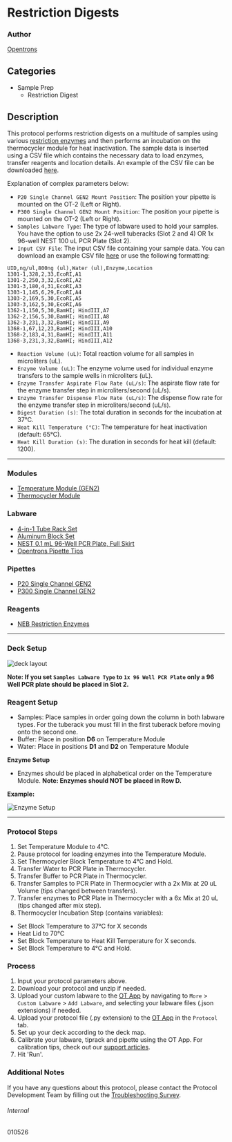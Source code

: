 # Restriction Digests

### Author
[Opentrons](https://opentrons.com/)

## Categories
* Sample Prep
	* Restriction Digest

## Description
This protocol performs restriction digests on a multitude of samples using various [restriction enzymes](https://www.neb.com/products/restriction-endonucleases/restriction-endonucleases?gclid=EAIaIQobChMInsuBgInC8QIVeXxvBB06IAdAEAAYASAAEgIWHvD_BwE) and then performs an incubation on the thermocycler module for heat inactivation. The sample data is inserted using a CSV file which contains the necessary data to load enzymes, transfer reagents and location details. An example of the CSV file can be downloaded [here](https://opentrons-protocol-library-website.s3.amazonaws.com/custom-README-images/010526/Table1.csv).

Explanation of complex parameters below:
* `P20 Single Channel GEN2 Mount Position`: The position your pipette is mounted on the OT-2 (Left or Right).
* `P300 Single Channel GEN2 Mount Position`: The position your pipette is mounted on the OT-2 (Left or Right).
* `Samples Labware Type`: The type of labware used to hold your samples. You have the option to use 2x 24-well tuberacks (Slot 2 and 4) OR 1x 96-well NEST 100 uL PCR Plate (Slot 2).
* `Input CSV File`: The input CSV file containing your sample data. You can download an example CSV file [here](https://opentrons-protocol-library-website.s3.amazonaws.com/custom-README-images/010526/Table1.csv) or use the following formatting:
```
UID,ng/ul,800ng (ul),Water (ul),Enzyme,Location
1301-1,328,2,33,EcoRI,A1
1301-2,250,3,32,EcoRI,A2
1301-3,180,4,31,EcoRI,A3
1303-1,145,6,29,EcoRI,A4
1303-2,169,5,30,EcoRI,A5
1303-3,162,5,30,EcoRI,A6
1362-1,150,5,30,BamHI; HindIII,A7
1362-2,156,5,30,BamHI; HindIII,A8
1362-3,231,3,32,BamHI; HindIII,A9
1368-1,67,12,23,BamHI; HindIII,A10
1368-2,183,4,31,BamHI; HindIII,A11
1368-3,231,3,32,BamHI; HindIII,A12
```
* `Reaction Volume (uL)`: Total reaction volume for all samples in microliters (uL).
* `Enzyme Volume (uL)`: The enzyme volume used for individual enzyme transfers to the sample wells in microliters (uL).
* `Enzyme Transfer Aspirate Flow Rate (uL/s)`: The aspirate flow rate for the enzyme transfer step in microliters/second (uL/s).
* `Enzyme Transfer Dispense Flow Rate (uL/s)`: The dispense flow rate for the enzyme transfer step in microliters/second (uL/s).
* `Digest Duration (s)`: The total duration in seconds for the incubation at 37°C.
* `Heat Kill Temperature (°C)`: The temperature for heat inactivation (default: 65°C).
* `Heat Kill Duration (s)`: The duration in seconds for heat kill (default: 1200).

---

### Modules
* [Temperature Module (GEN2)](https://shop.opentrons.com/collections/hardware-modules/products/tempdeck)
* [Thermocycler Module](https://shop.opentrons.com/collections/hardware-modules/products/thermocycler-module)

### Labware
* [4-in-1 Tube Rack Set](https://shop.opentrons.com/collections/racks-and-adapters/products/tube-rack-set-1)
* [Aluminum Block Set](https://shop.opentrons.com/collections/racks-and-adapters/products/aluminum-block-set)
* [NEST 0.1 mL 96-Well PCR Plate, Full Skirt](https://shop.opentrons.com/collections/lab-plates/products/nest-0-1-ml-96-well-pcr-plate-full-skirt)
* [Opentrons Pipette Tips](https://shop.opentrons.com/collections/opentrons-tips)

### Pipettes
* [P20 Single Channel GEN2](https://shop.opentrons.com/collections/ot-2-robot/products/single-channel-electronic-pipette?variant=31059478970462)
* [P300 Single Channel GEN2](https://shop.opentrons.com/collections/ot-2-robot/products/single-channel-electronic-pipette?variant=5984549109789)

### Reagents
* [NEB Restriction Enzymes](https://www.neb.com/products/restriction-endonucleases/restriction-endonucleases?gclid=EAIaIQobChMInsuBgInC8QIVeXxvBB06IAdAEAAYASAAEgIWHvD_BwE)

---

### Deck Setup

![deck layout](https://opentrons-protocol-library-website.s3.amazonaws.com/custom-README-images/010526/010526_layout.png)

**Note: If you set `Samples Labware Type` to `1x 96 Well PCR Plate` only a 96 Well PCR plate should be placed in Slot 2.**

### Reagent Setup
* Samples: Place samples in order going down the column in both labware types. For the tuberack you must fill in the first tuberack before moving onto the second one.
* Buffer: Place in position **D6** on Temperature Module
* Water: Place in positions **D1** and **D2** on Temperature Module

**Enzyme Setup**

* Enzymes should be placed in alphabetical order on the Temperature Module. **Note: Enzymes should NOT be placed in Row D.**

**Example:**

![Enzyme Setup](https://opentrons-protocol-library-website.s3.amazonaws.com/custom-README-images/010526/enzyme_setup.png)

---

### Protocol Steps
1. Set Temperature Module to 4°C.
2. Pause protocol for loading enzymes into the Temperature Module.
3. Set Thermocycler Block Temperature to 4°C and Hold.
4. Transfer Water to PCR Plate in Thermocycler.
5. Transfer Buffer to PCR Plate in Thermocycler.
6. Transfer Samples to PCR Plate in Thermocycler with a 2x Mix at 20 uL Volume (tips changed between transfers).
7. Transfer enzymes to PCR Plate in Thermocycler with a 6x Mix at 20 uL (tips changed after mix step).
8. Thermocycler Incubation Step (contains variables):
* Set Block Temperature to 37°C for X seconds
* Heat Lid to 70°C 
* Set Block Temperature to Heat Kill Temperature for X seconds.
* Set Block Temperature to 4°C and Hold.


### Process
1. Input your protocol parameters above.
2. Download your protocol and unzip if needed.
3. Upload your custom labware to the [OT App](https://opentrons.com/ot-app) by navigating to `More` > `Custom Labware` > `Add Labware`, and selecting your labware files (.json extensions) if needed.
4. Upload your protocol file (.py extension) to the [OT App](https://opentrons.com/ot-app) in the `Protocol` tab.
5. Set up your deck according to the deck map.
6. Calibrate your labware, tiprack and pipette using the OT App. For calibration tips, check out our [support articles](https://support.opentrons.com/en/collections/1559720-guide-for-getting-started-with-the-ot-2).
7. Hit 'Run'.

### Additional Notes
If you have any questions about this protocol, please contact the Protocol Development Team by filling out the [Troubleshooting Survey](https://protocol-troubleshooting.paperform.co/).

###### Internal
010526